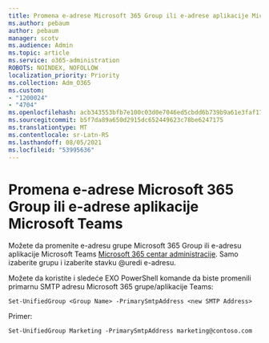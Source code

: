 ```yaml
---
title: Promena e-adrese Microsoft 365 Group ili e-adrese aplikacije Microsoft Teams
ms.author: pebaum
author: pebaum
manager: scotv
ms.audience: Admin
ms.topic: article
ms.service: o365-administration
ROBOTS: NOINDEX, NOFOLLOW
localization_priority: Priority
ms.collection: Adm_O365
ms.custom:
- "1200024"
- "4704"
ms.openlocfilehash: acb343553bfb7e100c03d0e7046ed5cbdd6b739b9a61e3faf17768bd8aadff34
ms.sourcegitcommit: b5f7da89a650d2915dc652449623c78be6247175
ms.translationtype: MT
ms.contentlocale: sr-Latn-RS
ms.lasthandoff: 08/05/2021
ms.locfileid: "53995636"
---
```

# <a name="change-email-address-of-a-microsoft-365-group-or-microsoft-teams"></a>Promena e-adrese Microsoft 365 Group ili e-adrese aplikacije Microsoft Teams

Možete da promenite e-adresu grupe Microsoft 365 Group ili e-adresu aplikacije Microsoft Teams [Microsoft 365 centar administracije](https://admin.microsoft.com/). Samo izaberite grupu i izaberite stavku @uredi e-adresu.

Možete da koristite i sledeće EXO PowerShell komande da biste promenili primarnu SMTP adresu Microsoft 365 grupe/aplikacije Teams:

`Set-UnifiedGroup <Group Name> -PrimarySmtpAddress <new SMTP Address>`

Primer:

`Set-UnifiedGroup Marketing -PrimarySmtpAddress marketing@contoso.com`
